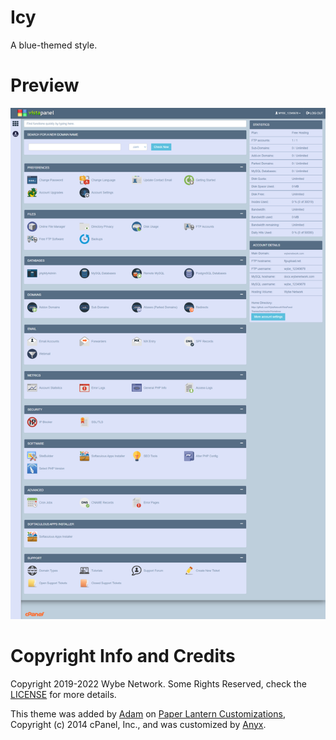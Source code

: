 # Icy
A blue-themed style.

# Preview
![Theme Preview](preview.png "Theme Preview")

# Copyright Info and Credits
Copyright 2019-2022 Wybe Network. Some Rights Reserved, check the [LICENSE](../LICENSE.md) for more details.

This theme was added by [Adam](https://github.com/adam/) on [Paper Lantern Customizations](https://github.com/CpanelInc/Paper_Lantern_Customizations), Copyright (c) 2014 cPanel, Inc., and was customized by [Anyx](https://github.com/4yx).